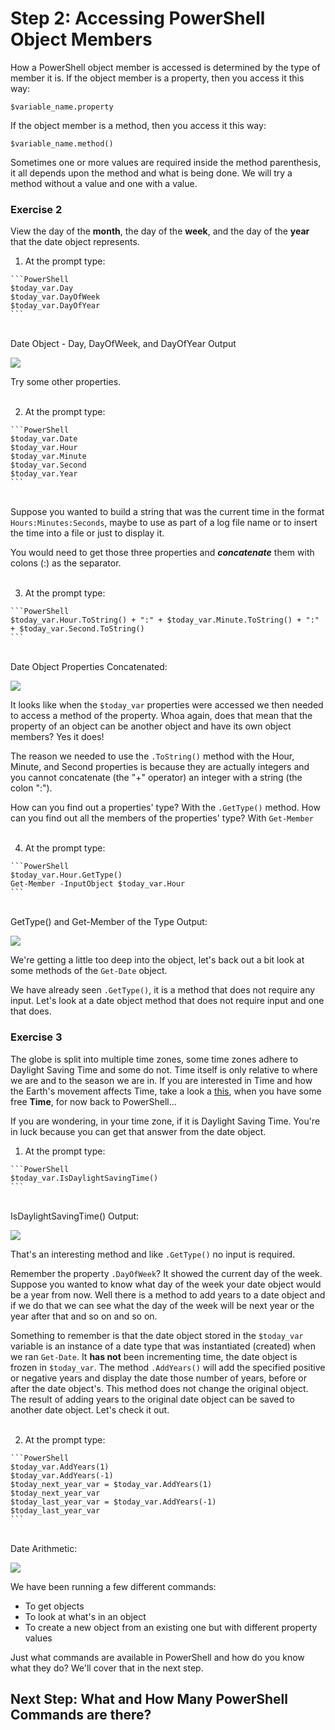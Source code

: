 # Step 2: Accessing PowerShell Object Members

How a PowerShell object member is accessed is determined by the type of member it is.  If the object member is a property, then you access it this way:

  `$variable_name.property`

If the object member is a method, then you access it this way:

  `$variable_name.method()`

  Sometimes one or more values are required inside the method parenthesis, it all depends upon the method and what is being done.  We will try a method without a value and one with a value.

### Exercise 2

View the day of the **month**, the day of the **week**, and the day of the **year** that the date object represents.

  1. At the prompt type:

    ```PowerShell
    $today_var.Day
    $today_var.DayOfWeek
    $today_var.DayOfYear
    ```

  </br>Date Object - Day, DayOfWeek, and DayOfYear Output

  ![](/assets/images/image-06.jpg)

  Try some other properties.<br/><br/>

  2. At the prompt type:

    ```PowerShell
    $today_var.Date
    $today_var.Hour
    $today_var.Minute
    $today_var.Second
    $today_var.Year
    ```

  </br>Suppose you wanted to build a string that was the current time in the format `Hours:Minutes:Seconds`, maybe to use as part of a log file name or to insert the time into a file or just to display it.

  You would need to get those three properties and ***concatenate*** them with colons (:) as the separator.<br/><br/>

  3. At the prompt type:

    ```PowerShell
    $today_var.Hour.ToString() + ":" + $today_var.Minute.ToString() + ":" + $today_var.Second.ToString()
    ```

  </br>Date Object Properties Concatenated:

  ![](/assets/images/image-07.jpg)

  It looks like when the `$today_var` properties were accessed we then needed to access a method of the property. Whoa again, does that mean that the property of an object can be another object and have its own object members? Yes it does!

  The reason we needed to use the `.ToString()` method with the Hour, Minute, and Second properties is because they are actually integers and you cannot concatenate (the "+" operator) an integer with a string (the colon ":").

  How can you find out a properties' type? With the `.GetType()` method. How can you find out all the members of the properties' type? With `Get-Member`<br/><br/>

  4. At the prompt type:

    ```PowerShell
    $today_var.Hour.GetType()
    Get-Member -InputObject $today_var.Hour
    ```

  </br>GetType() and Get-Member of the Type Output:

  ![](/assets/images/image-08.jpg)

  We're getting a little too deep into the object, let's back out a bit look at some methods of the `Get-Date` object.

  We have already seen `.GetType()`, it is a method that does not require any input. Let's look at a date object method that does not require input and one that does.

### Exercise 3

The globe is split into multiple time zones, some time zones adhere to Daylight Saving Time and some do not. Time itself is only relative to where we are and to the season we are in. If you are interested in Time and how the Earth's movement affects Time, take a look a [this](https://www.youtube.com/watch?v=IJhgZBn-LHg), when you have some free **Time**, for now back to PowerShell...

If you are wondering, in your time zone, if it is Daylight Saving Time. You're in luck because you can get that answer from the date object.

  1. At the prompt type:

    ```PowerShell
    $today_var.IsDaylightSavingTime()
    ```

  </br>IsDaylightSavingTime() Output:

  ![](/assets/images/image-09.jpg)

  That's an interesting method and like `.GetType()` no input is required.

  Remember the property `.DayOfWeek`? It showed the current day of the week. Suppose you wanted to know what day of the week your date object would be a year from now. Well there is a method to add years to a date object and if we do that we can see what the day of the week will be next year or the year after that and so on and so on.

  Something to remember is that the date object stored in the `$today_var` variable is an instance of a date type that was instantiated (created) when we ran `Get-Date`. It **has not** been incrementing time, the date object is frozen in `$today_var`. The method `.AddYears()` will add the specified positive or negative years and display the date those number of years, before or after the date object's. This method does not change the original object. The result of adding years to the original date object can be saved to another date object. Let's check it out.<br/><br/>

  2. At the prompt type:

    ```PowerShell
    $today_var.AddYears(1)
    $today_var.AddYears(-1)
    $today_next_year_var = $today_var.AddYears(1)
    $today_next_year_var
    $today_last_year_var = $today_var.AddYears(-1)
    $today_last_year_var
    ```

  </br>Date Arithmetic:

  ![](/assets/images/image-10.jpg)

We have been running a few different commands:
  - To get objects
  - To look at what's in an object
  - To create a new object from an existing one but with different property values

Just what commands are available in PowerShell and how do you know what they do? We'll cover that in the next step.

## Next Step: What and How Many PowerShell Commands are there?
